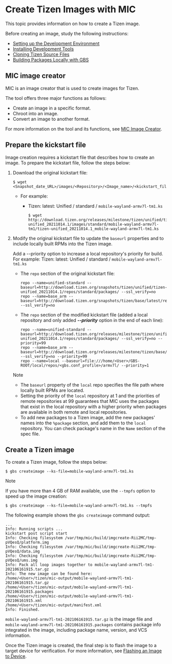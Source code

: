 # Create Tizen Images with MIC

This topic provides information on how to create a Tizen image.

Before creating an image, study the following instructions:

- [Setting up the Development Environment](setting-up.md)
- [Installing Development Tools](installing.md)
- [Cloning Tizen Source Files](cloning.md)
- [Building Packages Locally with GBS](building.md)

## MIC image creator

MIC is an image creator that is used to create images for Tizen. 

The tool offers three major functions as follows:
- Create an image in a specific format.
- Chroot into an image.
- Convert an image to another format.

For more information on the tool and its functions, see [MIC Image Creator](../reference/mic/mic-overview.md).

## Prepare the kickstart file

Image creation requires a kickstart file that describes how to create an image. To prepare the kickstart file, follow the steps below:

1. Download the original kickstart file:

   ```
   $ wget <Snapshot_date_URL>/images/<Repository>/<Image_name>/<kickstart_file>
   ```

   - For example:

     - Tizen: latest: Unified / standard / `mobile-wayland-armv7l-tm1.ks`

       ```
       $ wget http://download.tizen.org/releases/milestone/tizen/unified/tizen-unified_20211014.1/images/standard/mobile-wayland-armv7l-tm1/tizen-unified_20211014.1_mobile-wayland-armv7l-tm1.ks
       ```

2. Modify the original kickstart file to update the `baseurl` properties and to include locally built RPMs into the Tizen image.

   Add a --priority option to increase a local repository's priority for build.
   For example: Tizen: latest: Unified / standard / `mobile-wayland-armv7l-tm1.ks`

   - The `repo` section of the original kickstart file:

     ```
     repo --name=unified-standard --baseurl=http://download.tizen.org/snapshots/tizen/unified/tizen-unified_20211014.1/repos/standard/packages/ --ssl_verify=no
     repo --name=base_arm --baseurl=http://download.tizen.org/snapshots/tizen/base/latest/repos/standard/packages/ --ssl_verify=no
     ```

   - The `repo` section of the modified kickstart file
     (added a local repository and only added ***--priority*** option in the end of each line):

     ```
     repo --name=unified-standard --baseurl=http://download.tizen.org/releases/milestone/tizen/unified/tizen-unified_20211014.1/repos/standard/packages/ --ssl_verify=no --priority=99
     repo --name=base_arm --baseurl=http://download.tizen.org/releases/milestone/tizen/base/latest/repos/standard/packages/ --ssl_verify=no --priority=99
     repo --name=local --baseurl=file:///home/<User>/GBS-ROOT/local/repos/<gbs.conf_profile>/armv7l/ --priority=1
     ```

   > [!NOTE]
   > - The `baseurl` property of the `local` repo specifies the file path where locally built RPMs are located.
   > - Setting the priority of the `local` repository at 1 and the priorities of remote repositories at 99 guarantees that MIC uses the packages that exist in the local repository with a higher priority when packages are available in both remote and local repositories.
   > - To add new packages to a Tizen image, add the new packages' names into the `%package` section, and add them to the `local` repository.
   >   You can check package's name in the `Name` section of the spec file.

## Create a Tizen image

To create a Tizen image, follow the steps below:

```
$ gbs createimage --ks-file=mobile-wayland-armv7l-tm1.ks
```

> [!NOTE]
>
> If you have more than 4 GB of RAM available, use the `--tmpfs` option to speed up the image creation:
>
> ```
> $ gbs createimage --ks-file=mobile-wayland-armv7l-tm1.ks --tmpfs
> ```

The following example shows the `gbs createimage` command output:

```
...
Info: Running scripts ...
kickstart post script start
Info: Checking filesystem /var/tmp/mic/build/imgcreate-Rii2MC/tmp-pVQesQ/platform.img
Info: Checking filesystem /var/tmp/mic/build/imgcreate-Rii2MC/tmp-pVQesQ/data.img
Info: Checking filesystem /var/tmp/mic/build/imgcreate-Rii2MC/tmp-pVQesQ/ums.img
Info: Pack all loop images together to mobile-wayland-armv7l-tm1-202106161915.tar.gz
Info: The new image can be found here:
/home/<User>/tizen/mic-output/mobile-wayland-armv7l-tm1-202106161915.tar.gz
/home/<User>/tizen/mic-output/mobile-wayland-armv7l-tm1-202106161915.packages
/home/<User>/tizen/mic-output/mobile-wayland-armv7l-tm1-202106161915.xml
/home/<User>/tizen/mic-output/manifest.xml
Info: Finished.
```

`mobile-wayland-armv7l-tm1-202106161915.tar.gz` is the image file and `mobile-wayland-armv7l-tm1-202106161915.packages` contains package info integrated in the image, including package name, version, and VCS information.

Once the Tizen image is created, the final step is to flash the image to a target device for verification. For more information, see [Flashing an Image to Device](flashing.md).

